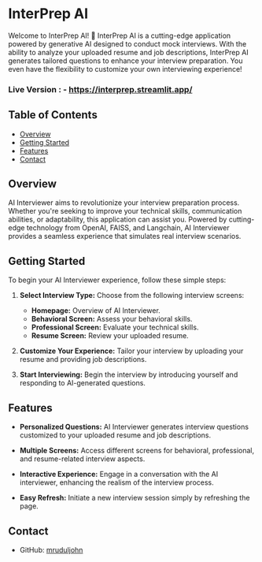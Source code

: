 

# InterPrep AI

Welcome to InterPrep AI! 👏 InterPrep AI is a cutting-edge application powered by generative AI designed to conduct mock interviews. With the ability to analyze your uploaded resume and job descriptions, InterPrep AI generates tailored questions to enhance your interview preparation. You even have the flexibility to customize your own interviewing experience!

### Live Version : - https://interprep.streamlit.app/

## Table of Contents

- [Overview](#overview)
- [Getting Started](#getting-started)
- [Features](#features)
- [Contact](#contact)
<!-- - [Acknowledgments](#acknowledgments) -->

## Overview

AI Interviewer aims to revolutionize your interview preparation process. Whether you're seeking to improve your technical skills, communication abilities, or adaptability, this application can assist you. Powered by cutting-edge technology from OpenAI, FAISS, and Langchain, AI Interviewer provides a seamless experience that simulates real interview scenarios.

## Getting Started

To begin your AI Interviewer experience, follow these simple steps:

1. **Select Interview Type:** Choose from the following interview screens:
   - **Homepage:** Overview of AI Interviewer.
   - **Behavioral Screen:** Assess your behavioral skills.
   - **Professional Screen:** Evaluate your technical skills.
   - **Resume Screen:** Review your uploaded resume.
   
2. **Customize Your Experience:** Tailor your interview by uploading your resume and providing job descriptions.

3. **Start Interviewing:** Begin the interview by introducing yourself and responding to AI-generated questions.

## Features

- **Personalized Questions:** AI Interviewer generates interview questions customized to your uploaded resume and job descriptions.

- **Multiple Screens:** Access different screens for behavioral, professional, and resume-related interview aspects.

- **Interactive Experience:** Engage in a conversation with the AI interviewer, enhancing the realism of the interview process.

- **Easy Refresh:** Initiate a new interview session simply by refreshing the page.

## Contact

- GitHub: [mruduljohn](https://github.com/mruduljohn)

<!-- ## Acknowledgments

InterPrep AI is powered by a blend of advanced technologies:

- OpenAI: Providing the generative AI capabilities.
- FAISS: Enhancing search and retrieval capabilities.
- Langchain: Facilitating natural language interactions.

The application is proudly built with [Streamlit](https://streamlit.io/).

---

Remember, InterPrep AI is your partner in preparing for your future interviews. Sharpen your skills, boost your confidence, and seize those career opportunities with confidence! 🚀 -->